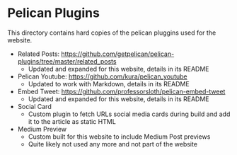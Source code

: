 # Pelican Plugins

This directory contains hard copies of the pelican pluggins used for the website.

* Related Posts: https://github.com/getpelican/pelican-plugins/tree/master/related_posts
    - Updated and expanded for this website, details in its README
* Pelican Youtube: https://github.com/kura/pelican_youtube
    - Updated to work with Markdown, details in its README
* Embed Tweet: https://github.com/professorsloth/pelican-embed-tweet
    - Updated and expanded for this website, details in its README
* Social Card
    - Custom plugin to fetch URLs social media cards during build and add it to
      the article as static HTML
* Medium Preview
    - Custom built for this website to include Medium Post previews
    - Quite likely not used any more and not part of the website

